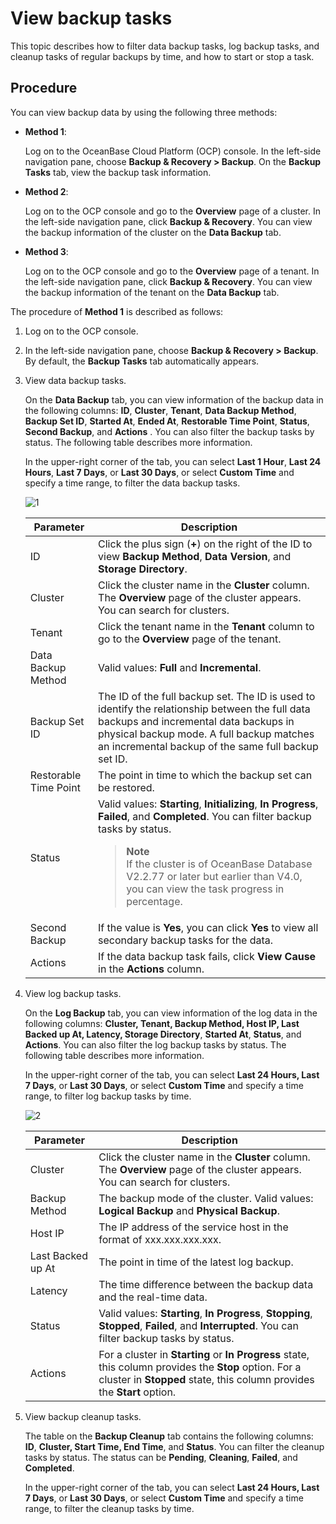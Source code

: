 # View backup tasks

This topic describes how to filter data backup tasks, log backup tasks, and cleanup tasks of regular backups by time, and how to start or stop a task. 

## Procedure

You can view backup data by using the following three methods:

* **Method 1**:

   Log on to the OceanBase Cloud Platform (OCP) console. In the left-side navigation pane, choose **Backup & Recovery > Backup**. On the **Backup Tasks** tab, view the backup task information. 

* **Method 2**:

   Log on to the OCP console and go to the **Overview** page of a cluster. In the left-side navigation pane, click **Backup & Recovery**. You can view the backup information of the cluster on the **Data Backup** tab. 

* **Method 3**:

   Log on to the OCP console and go to the **Overview** page of a tenant. In the left-side navigation pane, click **Backup & Recovery**. You can view the backup information of the tenant on the **Data Backup** tab. 

The procedure of **Method 1** is described as follows: 

1. Log on to the OCP console. 

2. In the left-side navigation pane, choose **Backup & Recovery > Backup**. By default, the **Backup Tasks** tab automatically appears. 

3. View data backup tasks. 

   On the **Data Backup** tab, you can view information of the backup data in the following columns: **ID**, **Cluster**, **Tenant**, **Data Backup Method**, **Backup Set ID**, **Started At**, **Ended At**, **Restorable Time Point**, **Status**, **Second Backup**, and **Actions** . You can also filter the backup tasks by status. The following table describes more information. 

   In the upper-right corner of the tab, you can select **Last 1 Hour**, **Last 24 Hours**, **Last 7 Days**, or **Last 30 Days**, or select **Custom Time** and specify a time range, to filter the data backup tasks. 

   ![1](https://obbusiness-private.oss-cn-shanghai.aliyuncs.com/doc/img/ocp/422/backup/%E6%95%B0%E6%8D%AE%E5%A4%87%E4%BB%BD-1.png)

   | **Parameter** | **Description** |
   | --- | --- |
   | ID | Click the plus sign (**+**) on the right of the ID to view **Backup Method**, **Data Version**, and **Storage Directory**.  |
   | Cluster | Click the cluster name in the **Cluster** column. The **Overview** page of the cluster appears. You can search for clusters.  |
   | Tenant | Click the tenant name in the **Tenant** column to go to the **Overview** page of the tenant.  |
   | Data Backup Method | Valid values: **Full** and **Incremental**.  |
   | Backup Set ID | The ID of the full backup set. The ID is used to identify the relationship between the full data backups and incremental data backups in physical backup mode. A full backup matches an incremental backup of the same full backup set ID.  |
   | Restorable Time Point | The point in time to which the backup set can be restored.  |
   | Status | Valid values: **Starting**, **Initializing**, **In Progress**, **Failed**, and **Completed**. You can filter backup tasks by status. <blockquote>**Note**</br>If the cluster is of OceanBase Database V2.2.77 or later but earlier than V4.0, you can view the task progress in percentage. </blockquote> |
   | Second Backup | If the value is **Yes**, you can click **Yes** to view all secondary backup tasks for the data.  |
   | Actions | If the data backup task fails, click **View Cause** in the **Actions** column.  |

4. View log backup tasks. 

   On the **Log Backup** tab, you can view information of the log data in the following columns: **Cluster, Tenant, Backup Method, Host IP, Last Backed up At, Latency, Storage Directory**, **Started At**, **Status**, and **Actions**. You can  also filter the log backup tasks by status. The following table describes more information. 

   In the upper-right corner of the tab, you can select **Last 24 Hours, Last 7 Days**, or **Last 30 Days**, or select **Custom Time** and specify a time range, to filter log backup tasks by time. 

   ![2](https://obbusiness-private.oss-cn-shanghai.aliyuncs.com/doc/img/ocp/421/%E6%97%A5%E5%BF%97%E5%A4%87%E4%BB%BD.png)

   | **Parameter** | **Description** |
   | --- | --- |
   | Cluster | Click the cluster name in the **Cluster** column. The **Overview** page of the cluster appears. You can search for clusters.  |
   | Backup Method | The backup mode of the cluster. Valid values: **Logical Backup** and **Physical Backup**.  |
   | Host IP | The IP address of the service host in the format of xxx.xxx.xxx.xxx. |
   | Last Backed up At | The point in time of the latest log backup.  |
   | Latency | The time difference between the backup data and the real-time data.  |
   | Status | Valid values: **Starting**, **In Progress**, **Stopping**, **Stopped**, **Failed**, and **Interrupted**. You can filter backup tasks by status.  |
   | Actions | For a cluster in **Starting** or **In Progress** state, this column provides the **Stop** option. For a cluster in **Stopped** state, this column provides the **Start** option.  |

5. View backup cleanup tasks. 

   The table on the **Backup Cleanup** tab contains the following columns: **ID**, **Cluster, Start Time, End Time**, and **Status**. You can filter the cleanup tasks by status. The status can be **Pending**, **Cleaning**, **Failed**, and **Completed**. 

   In the upper-right corner of the tab, you can select **Last 24 Hours, Last 7 Days**, or **Last 30 Days**, or select **Custom Time** and specify a time range, to filter the cleanup tasks by time. 
